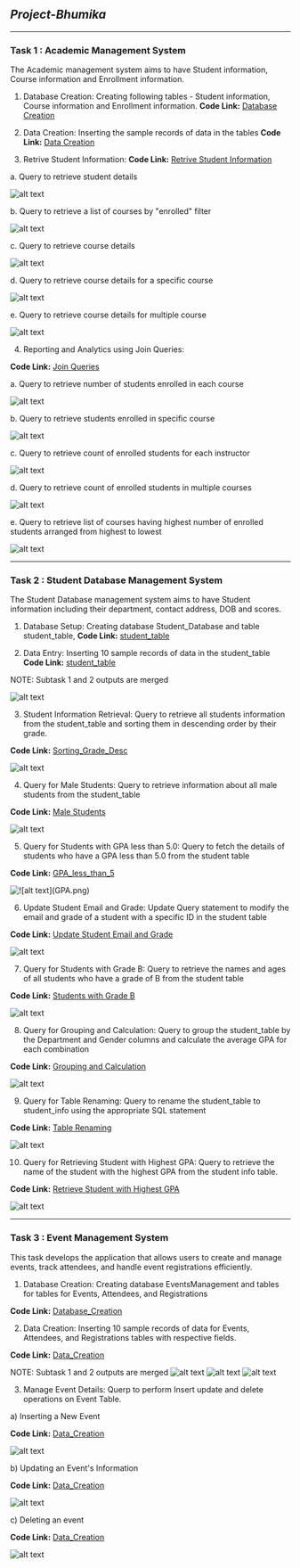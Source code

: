 ## *Project-Bhumika*
---
### **Task 1 : Academic Management System** 


The Academic management system aims to have Student information, Course information and Enrollment information.

1. Database Creation:
Creating following tables - Student information, Course information and Enrollment information.
**Code Link:** [Database Creation](https://github.com/Bhoomi05/Project-Bhumika/blob/main/Task1_Academic_Management_System/database_creation.sql)

2. Data Creation:
Inserting the sample records of data in the tables
**Code Link:** [Data Creation](https://github.com/Bhoomi05/Project-Bhumika/blob/main/Task1_Academic_Management_System/Data_Creation.sql)

3. Retrive Student Information:
**Code Link:** [Retrive Student Information](https://github.com/Bhoomi05/Project-Bhumika/blob/main/Task1_Academic_Management_System/retieve_student_info.sql)

a. Query to retrieve student details

![alt text](Student_Info_Output.png)

b. Query to retrieve a list of courses by "enrolled" filter

![alt text](Enrolled_filter_Output.png)

c. Query to retrieve course details

![alt text](Course_Info_Output.png)

d. Query to retrieve course details for a specific course

![alt text](Specific_Course_Output.png)

e. Query to retrieve course details for multiple course

![alt text](Multiple_Courses_Output.png)

4. Reporting and Analytics using Join Queries:

**Code Link:** [Join Queries](https://github.com/Bhoomi05/Project-Bhumika/blob/main/Task1_Academic_Management_System/Reporting_and_Analytics_Using_Join_Queries)

a. Query to retrieve number of students enrolled in each course

![alt text](Enrolled_Students_Each_Course_Output.png)

b. Query to retrieve students enrolled in specific course

![alt text](Enrolled_Students_Specific_Course_Output.png)

c. Query to retrieve count of enrolled students for each instructor

![alt text](Enrolled_Students_Each_Instructor_Output.png)

d. Query to retrieve count of enrolled students in multiple courses

![alt text](Enrolled_Students_Multiple_Courses_Output.png)

e. Query to retrieve list of courses having highest number of enrolled students arranged from highest to lowest

![alt text](Courses_Highest_Number_Of_Students_Output.png)

---
### **Task 2 : Student Database Management System** 

The Student Database management system aims to have Student information including their department, contact address, DOB and scores.

1. Database Setup:
Creating database Student_Database and table student_table, 
**Code Link:** [student_table](https://github.com/Bhoomi05/Project-Bhumika/blob/main/Task2_Student_Database_Management_System/Database_Setup%26Data_Entry.sql)

2. Data Entry:
Inserting 10 sample records of data in the student_table
**Code Link:** [student_table](https://github.com/Bhoomi05/Project-Bhumika/blob/main/Task2_Student_Database_Management_System/Database_Setup%26Data_Entry.sql)

NOTE: Subtask 1 and 2 outputs are merged

![alt text](student_table.png)

3. Student Information Retrieval:
Query to retrieve all students information from the student_table and sorting them in descending order by their grade.

**Code Link:** [Sorting_Grade_Desc](https://github.com/Bhoomi05/Project-Bhumika/blob/main/Task2_Student_Database_Management_System/Sorting_Students_Grade_Desc.sql)

![alt text](Grade_Desc.png)

4. Query for Male Students:
Query to retrieve information about all male students from the
student_table

**Code Link:** [Male Students](https://github.com/Bhoomi05/Project-Bhumika/blob/main/Task2_Student_Database_Management_System/Query_for_Male_Students.sql)

![alt text](Male_Students.png)

5. Query for Students with GPA less than 5.0:
Query to fetch the details of students who have a GPA less than 5.0 from the student table

**Code Link:** [GPA_less_than_5](https://github.com/Bhoomi05/Project-Bhumika/blob/main/Task2_Student_Database_Management_System/Students_with_GPA_less_than_5.sql)

![!\[alt text\](GPA.png)](GPA_Less_than_5.png)

6. Update Student Email and Grade:
Update Query statement to modify the email and grade of a student with a specific ID in the student table

**Code Link:** [Update Student Email and Grade](https://github.com/Bhoomi05/Project-Bhumika/blob/main/Task2_Student_Database_Management_System/Update_Student_Email_and_Grade.sql)

![alt text](Update_Student_Email_and_Grade.png)

7. Query for Students with Grade B:
Query to retrieve the names and ages of all students who have a grade of B from the student table

**Code Link:** [Students with Grade B](https://github.com/Bhoomi05/Project-Bhumika/blob/main/Task2_Student_Database_Management_System/Students_with_Grade_B.sql)

![alt text](Students_with_Grade_B.png)

8. Query for Grouping and Calculation:
Query to group the student_table by the Department and Gender columns and calculate the average GPA for each combination

**Code Link:** [Grouping and Calculation](https://github.com/Bhoomi05/Project-Bhumika/blob/main/Task2_Student_Database_Management_System/Grouping_and_Calculation.sql)

![alt text](Grouping_and_Calculation.png)

9. Query for Table Renaming:
Query to rename the student_table to student_info using the appropriate SQL statement

**Code Link:** [Table Renaming](https://github.com/Bhoomi05/Project-Bhumika/blob/main/Task2_Student_Database_Management_System/Table_Renaming.sql)

![alt text](Table_Renaming.png)

10. Query for Retrieving Student with Highest GPA:
Query to retrieve the name of the student with the highest GPA from the student info table.

**Code Link:** [Retrieve Student with Highest GPA](https://github.com/Bhoomi05/Project-Bhumika/blob/main/Task2_Student_Database_Management_System/Student_with_Highest_GPA.sql)

![alt text](Student_with_Highest_GPA.png)

---
### **Task 3 : Event Management System** 

This task develops the application that allows users to create and manage events, track attendees, and handle event registrations efficiently.

1. Database Creation:
Creating database EventsManagement and tables for tables for Events, Attendees, and Registrations 

**Code Link:** [Database_Creation](https://github.com/Bhoomi05/Project-Bhumika/blob/main/Task3_Event_Management_System/Database_Creation.sql)


2. Data Creation:
Inserting 10 sample records of data for Events, Attendees, and Registrations tables with respective fields.

**Code Link:** [Data_Creation](https://github.com/Bhoomi05/Project-Bhumika/blob/main/Task3_Event_Management_System/Data_Creation.sql)

NOTE: Subtask 1 and 2 outputs are merged
![alt text](Event_Table.png)
![alt text](Attendees_Table.png)
![alt text](Registrations.png)

3. Manage Event Details:
Querp to perform Insert update and delete operations on Event Table.

a) Inserting a New Event

**Code Link:** [Data_Creation](https://github.com/Bhoomi05/Project-Bhumika/blob/main/Task3_Event_Management_System/Data_Creation.sql)

![alt text](Insert_Event.png)

b) Updating an Event's Information

**Code Link:** [Data_Creation](https://github.com/Bhoomi05/Project-Bhumika/blob/main/Task3_Event_Management_System/Data_Creation.sql)

![alt text](Update_Event.png)

c) Deleting an event

**Code Link:** [Data_Creation](https://github.com/Bhoomi05/Project-Bhumika/blob/main/Task3_Event_Management_System/Data_Creation.sql)

![alt text](Delete_Event.png)